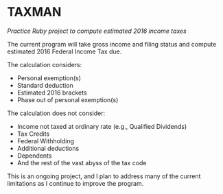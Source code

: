 # TAXMAN
*Practice Ruby project to compute estimated 2016 income taxes*    

The current program will take gross income and filing status and compute estimated 2016 Federal Income Tax due.

The calculation considers:
+ Personal exemption(s)
+ Standard deduction
+ Estimated 2016 brackets
+ Phase out of personal exemption(s)

The calculation does not consider:
+ Income not taxed at ordinary rate (e.g., Qualified Dividends)
+ Tax Credits
+ Federal Withholding
+ Additional deductions
+ Dependents
+ And the rest of the vast abyss of the tax code

This is an ongoing project, and I plan to address many of the current limitations as I continue to improve the program.
